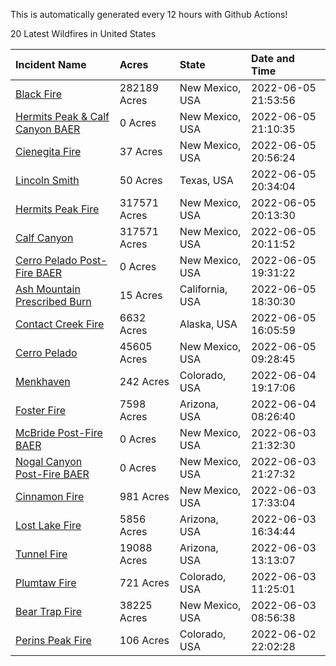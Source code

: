 This is automatically generated every 12 hours with Github Actions!

20 Latest Wildfires in United States

 | Incident Name | Acres | State | Date and Time |
|:---|:---|:---|:---|
| [Black Fire](https://inciweb.nwcg.gov/incident/8103/) | 282189 Acres | New Mexico, USA | 2022-06-05 21:53:56 |
| [Hermits Peak & Calf Canyon BAER](https://inciweb.nwcg.gov/incident/8104/) | 0 Acres | New Mexico, USA | 2022-06-05 21:10:35 |
| [Cienegita Fire](https://inciweb.nwcg.gov/incident/8132/) | 37 Acres | New Mexico, USA | 2022-06-05 20:56:24 |
| [Lincoln Smith](https://inciweb.nwcg.gov/incident/8133/) | 50 Acres | Texas, USA | 2022-06-05 20:34:04 |
| [Hermits Peak Fire](https://inciweb.nwcg.gov/incident/8049/) | 317571 Acres | New Mexico, USA | 2022-06-05 20:13:30 |
| [Calf Canyon](https://inciweb.nwcg.gov/incident/8069/) | 317571 Acres | New Mexico, USA | 2022-06-05 20:11:52 |
| [Cerro Pelado Post-Fire BAER](https://inciweb.nwcg.gov/incident/8118/) | 0 Acres | New Mexico, USA | 2022-06-05 19:31:22 |
| [Ash Mountain Prescribed Burn ](https://inciweb.nwcg.gov/incident/8129/) | 15 Acres | California, USA | 2022-06-05 18:30:30 |
| [Contact Creek Fire](https://inciweb.nwcg.gov/incident/8131/) | 6632 Acres | Alaska, USA | 2022-06-05 16:05:59 |
| [Cerro Pelado](https://inciweb.nwcg.gov/incident/8075/) | 45605 Acres | New Mexico, USA | 2022-06-05 09:28:45 |
| [Menkhaven](https://inciweb.nwcg.gov/incident/8124/) | 242 Acres | Colorado, USA | 2022-06-04 19:17:06 |
| [Foster Fire ](https://inciweb.nwcg.gov/incident/8125/) | 7598 Acres | Arizona, USA | 2022-06-04 08:26:40 |
| [McBride Post-Fire BAER](https://inciweb.nwcg.gov/incident/8080/) | 0 Acres | New Mexico, USA | 2022-06-03 21:32:30 |
| [Nogal Canyon Post-Fire BAER](https://inciweb.nwcg.gov/incident/8072/) | 0 Acres | New Mexico, USA | 2022-06-03 21:27:32 |
| [Cinnamon Fire](https://inciweb.nwcg.gov/incident/8128/) | 981 Acres | New Mexico, USA | 2022-06-03 17:33:04 |
| [Lost Lake Fire](https://inciweb.nwcg.gov/incident/8122/) | 5856 Acres | Arizona, USA | 2022-06-03 16:34:44 |
| [Tunnel Fire](https://inciweb.nwcg.gov/incident/8068/) | 19088 Acres | Arizona, USA | 2022-06-03 13:13:07 |
| [Plumtaw Fire](https://inciweb.nwcg.gov/incident/8113/) | 721 Acres | Colorado, USA | 2022-06-03 11:25:01 |
| [Bear Trap Fire](https://inciweb.nwcg.gov/incident/8093/) | 38225 Acres | New Mexico, USA | 2022-06-03 08:56:38 |
| [Perins Peak Fire](https://inciweb.nwcg.gov/incident/8120/) | 106 Acres | Colorado, USA | 2022-06-02 22:02:28 |
